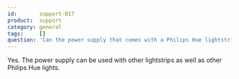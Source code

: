 ```yaml
---
id:       support-017
product:  support
category: general
tags:     []
question: 'Can the power supply that comes with a Philips Hue lightstrip be used with other Philips Hue lights?'
---
```


Yes. The power supply can be used with other lightstrips as well as other Philips Hue lights.